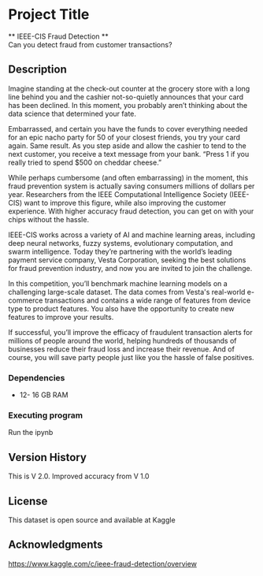 # Project Title
**
IEEE-CIS Fraud Detection **<br>
Can you detect fraud from customer transactions?


## Description

Imagine standing at the check-out counter at the grocery store with a long line behind you and the cashier not-so-quietly announces that your card has been declined. In this moment, you probably aren’t thinking about the data science that determined your fate.

Embarrassed, and certain you have the funds to cover everything needed for an epic nacho party for 50 of your closest friends, you try your card again. Same result. As you step aside and allow the cashier to tend to the next customer, you receive a text message from your bank. “Press 1 if you really tried to spend $500 on cheddar cheese.”

While perhaps cumbersome (and often embarrassing) in the moment, this fraud prevention system is actually saving consumers millions of dollars per year. Researchers from the IEEE Computational Intelligence Society (IEEE-CIS) want to improve this figure, while also improving the customer experience. With higher accuracy fraud detection, you can get on with your chips without the hassle.

IEEE-CIS works across a variety of AI and machine learning areas, including deep neural networks, fuzzy systems, evolutionary computation, and swarm intelligence. Today they’re partnering with the world’s leading payment service company, Vesta Corporation, seeking the best solutions for fraud prevention industry, and now you are invited to join the challenge.

In this competition, you’ll benchmark machine learning models on a challenging large-scale dataset. The data comes from Vesta's real-world e-commerce transactions and contains a wide range of features from device type to product features. You also have the opportunity to create new features to improve your results.

If successful, you’ll improve the efficacy of fraudulent transaction alerts for millions of people around the world, helping hundreds of thousands of businesses reduce their fraud loss and increase their revenue. And of course, you will save party people just like you the hassle of false positives.

### Dependencies

* 12- 16 GB RAM


### Executing program
Run the ipynb

## Version History
This is V 2.0. Improved accuracy from V 1.0

## License

This dataset is open source and available at Kaggle

## Acknowledgments
https://www.kaggle.com/c/ieee-fraud-detection/overview

